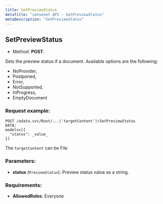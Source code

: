 ```yaml
---
title: SetPreviewStatus
metaTitle: "sensenet API - SetPreviewStatus"
metaDescription: "SetPreviewStatus"
---
```


## SetPreviewStatus
- Method: **POST**.

Sets the preview status if a document.
 Available options are the following:
 - NoProvider,
 - Postponed,
 - Error,
 - NotSupported,
 - InProgress,
 - EmptyDocument

### Request example:

```
POST /odata.svc/Root/...('targetContent')/SetPreviewStatus
DATA:
models=[{
  "status": _value_
}]
```
The `targetContent` can be File
### Parameters:
- **status** (`PreviewStatus`): Preview status value as a string.

### Requirements:
- **AllowedRoles**: Everyone

